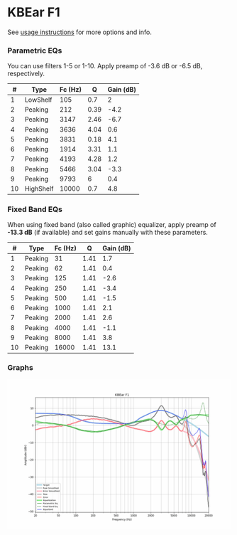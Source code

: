 # KBEar F1
See [usage instructions](https://github.com/jaakkopasanen/AutoEq#usage) for more options and info.

### Parametric EQs
You can use filters 1-5 or 1-10. Apply preamp of -3.6 dB or -6.5 dB, respectively.

|   # | Type      |   Fc (Hz) |    Q |   Gain (dB) |
|-----|-----------|-----------|------|-------------|
|   1 | LowShelf  |       105 | 0.7  |         2   |
|   2 | Peaking   |       212 | 0.39 |        -4.2 |
|   3 | Peaking   |      3147 | 2.46 |        -6.7 |
|   4 | Peaking   |      3636 | 4.04 |         0.6 |
|   5 | Peaking   |      3831 | 0.18 |         4.1 |
|   6 | Peaking   |      1914 | 3.31 |         1.1 |
|   7 | Peaking   |      4193 | 4.28 |         1.2 |
|   8 | Peaking   |      5466 | 3.04 |        -3.3 |
|   9 | Peaking   |      9793 | 6    |         0.4 |
|  10 | HighShelf |     10000 | 0.7  |         4.8 |

### Fixed Band EQs
When using fixed band (also called graphic) equalizer, apply preamp of **-13.3 dB** (if available) and set gains manually with these parameters.

|   # | Type    |   Fc (Hz) |    Q |   Gain (dB) |
|-----|---------|-----------|------|-------------|
|   1 | Peaking |        31 | 1.41 |         1.7 |
|   2 | Peaking |        62 | 1.41 |         0.4 |
|   3 | Peaking |       125 | 1.41 |        -2.6 |
|   4 | Peaking |       250 | 1.41 |        -3.4 |
|   5 | Peaking |       500 | 1.41 |        -1.5 |
|   6 | Peaking |      1000 | 1.41 |         2.1 |
|   7 | Peaking |      2000 | 1.41 |         2.6 |
|   8 | Peaking |      4000 | 1.41 |        -1.1 |
|   9 | Peaking |      8000 | 1.41 |         3.8 |
|  10 | Peaking |     16000 | 1.41 |        13.1 |

### Graphs
![](./KBEar%20F1.png)
